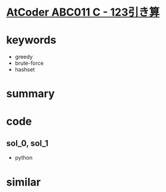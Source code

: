 # [AtCoder ABC011 C - 123引き算](https://atcoder.jp/contests/abc011/tasks/abc011_3)


# keywords 
- greedy 
- brute-force 
- hashset


# summary 


# code 
## sol_0, sol_1
- python


# similar 

